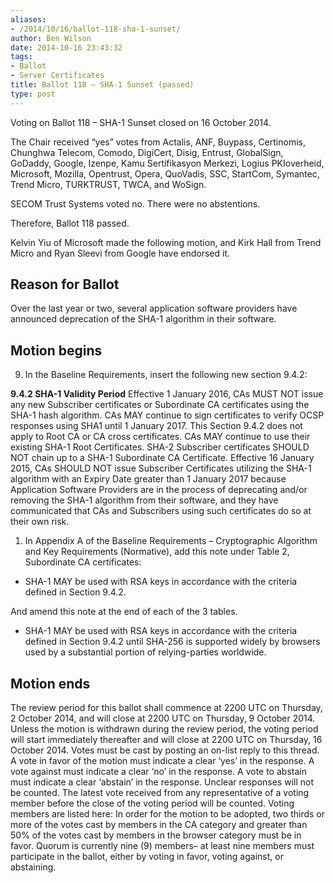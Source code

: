 ```yaml
---
aliases:
- /2014/10/16/ballot-118-sha-1-sunset/
author: Ben Wilson
date: 2014-10-16 23:43:32
tags:
- Ballot
- Server Certificates
title: Ballot 118 – SHA-1 Sunset (passed)
type: post
---
```


Voting on Ballot 118 – SHA-1 Sunset closed on 16 October 2014.

The Chair received “yes” votes from Actalis, ANF, Buypass, Certinomis, Chunghwa Telecom, Comodo, DigiCert, Disig, Entrust, GlobalSign, GoDaddy, Google, Izenpe, Kamu Sertifikasyon Merkezi, Logius PKIoverheid, Microsoft, Mozilla, Opentrust, Opera, QuoVadis, SSC, StartCom, Symantec, Trend Micro, TURKTRUST, TWCA, and WoSign.

SECOM Trust Systems voted no. There were no abstentions.

Therefore, Ballot 118 passed.

Kelvin Yiu of Microsoft made the following motion, and Kirk Hall from Trend Micro and Ryan Sleevi from Google have endorsed it.

## Reason for Ballot

Over the last year or two, several application software providers have announced deprecation of the SHA-1 algorithm in their software.

## Motion begins

9. In the Baseline Requirements, insert the following new section 9.4.2:

**9.4.2 SHA-1 Validity Period**
Effective 1 January 2016, CAs MUST NOT issue any new Subscriber certificates or Subordinate CA certificates using the SHA-1 hash algorithm. CAs MAY continue to sign certificates to verify OCSP responses using SHA1 until 1 January 2017. This Section 9.4.2 does not apply to Root CA or CA cross certificates. CAs MAY continue to use their existing SHA-1 Root Certificates. SHA-2 Subscriber certificates SHOULD NOT chain up to a SHA-1 Subordinate CA Certificate.
Effective 16 January 2015, CAs SHOULD NOT issue Subscriber Certificates utilizing the SHA-1 algorithm with an Expiry Date greater than 1 January 2017 because Application Software Providers are in the process of deprecating and/or removing the SHA-1 algorithm from their software, and they have communicated that CAs and Subscribers using such certificates do so at their own risk.

1. In Appendix A of the Baseline Requirements – Cryptographic Algorithm and Key Requirements (Normative), add this note under Table 2, Subordinate CA certificates:

- SHA-1 MAY be used with RSA keys in accordance with the criteria defined in Section 9.4.2.

And amend this note at the end of each of the 3 tables.

- SHA-1 MAY be used with RSA keys in accordance with the criteria defined in Section 9.4.2 until SHA-256 is supported widely by browsers used by a substantial portion of relying-parties worldwide.

## Motion ends

The review period for this ballot shall commence at 2200 UTC on Thursday, 2 October 2014, and will close at 2200 UTC on Thursday, 9 October 2014. Unless the motion is withdrawn during the review period, the voting period will start immediately thereafter and will close at 2200 UTC on Thursday, 16 October 2014. Votes must be cast by posting an on-list reply to this thread. A vote in favor of the motion must indicate a clear ‘yes’ in the response. A vote against must indicate a clear ‘no’ in the response. A vote to abstain must indicate a clear ‘abstain’ in the response. Unclear responses will not be counted. The latest vote received from any representative of a voting member before the close of the voting period will be counted. Voting members are listed here: In order for the motion to be adopted, two thirds or more of the votes cast by members in the CA category and greater than 50% of the votes cast by members in the browser category must be in favor. Quorum is currently nine (9) members– at least nine members must participate in the ballot, either by voting in favor, voting against, or abstaining.